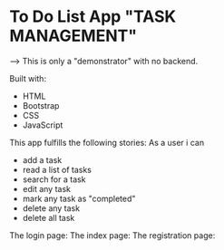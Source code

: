 # To Do List App "TASK MANAGEMENT"

--> This is only a "demonstrator" with no backend.

Built with:
- HTML
- Bootstrap
- CSS
- JavaScript

This app fulfills the following stories:
As a user i can
- add a task
- read a list of tasks
- search for a task
- edit any task
- mark any task as "completed"
- delete any task
- delete all task

The login page:
The index page:
The registration page:


